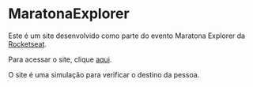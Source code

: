 # MaratonaExplorer

Este é um site desenvolvido como parte do evento Maratona Explorer da <a href="https://www.rocketseat.com.br/">Rocketseat</a>.

Para acessar o site, clique <a href="https://brunombs.github.io/MaratonaExplorer/">aqui</a>.

O site é uma simulação para verificar o destino da pessoa.
